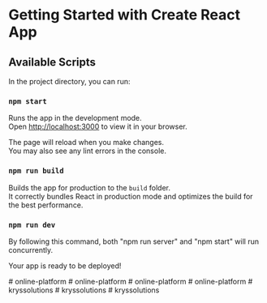 # Getting Started with Create React App

## Available Scripts

In the project directory, you can run:

### `npm start`

Runs the app in the development mode.\
Open [http://localhost:3000](http://localhost:3000) to view it in your browser.

The page will reload when you make changes.\
You may also see any lint errors in the console.

### `npm run build`

Builds the app for production to the `build` folder.\
It correctly bundles React in production mode and optimizes the build for the best performance.

### `npm run dev`

By following this command, both "npm run server" and "npm start" will run concurrently.

Your app is ready to be deployed!

#   o n l i n e - p l a t f o r m 
 
 #   o n l i n e - p l a t f o r m 
 
 #   o n l i n e - p l a t f o r m 
 
 #   o n l i n e - p l a t f o r m 
 
 #   k r y s s o l u t i o n s 
 
 #   k r y s s o l u t i o n s 
 
 #   k r y s s o l u t i o n s 
 
 
